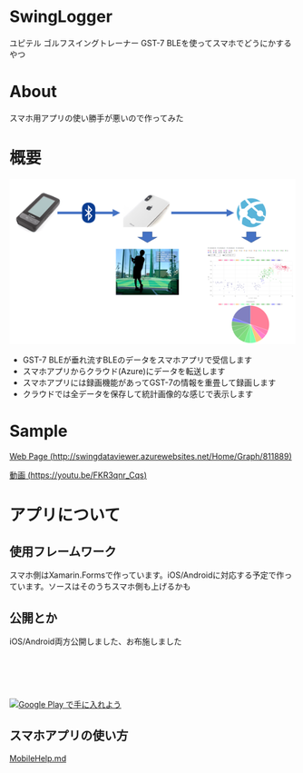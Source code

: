 # SwingLogger
ユピテル ゴルフスイングトレーナー GST-7 BLEを使ってスマホでどうにかするやつ


# About
スマホ用アプリの使い勝手が悪いので作ってみた


# 概要
![概要](./docs/Images/overview.png)

- GST-7 BLEが垂れ流すBLEのデータをスマホアプリで受信します
- スマホアプリからクラウド(Azure)にデータを転送します
- スマホアプリには録画機能があってGST-7の情報を重畳して録画します
- クラウドでは全データを保存して統計画像的な感じで表示します

# Sample
[Web Page (http://swingdataviewer.azurewebsites.net/Home/Graph/811889)](http://swingdataviewer.azurewebsites.net/Home/Graph/811889)

[動画 (https://youtu.be/FKR3qnr_Cqs)](https://youtu.be/FKR3qnr_Cqs)


# アプリについて
## 使用フレームワーク
スマホ側はXamarin.Formsで作っています。iOS/Androidに対応する予定で作っています。ソースはそのうちスマホ側も上げるかも

## 公開とか

iOS/Android両方公開しました、お布施しました


<a style="display:inline-block;overflow:hidden;background:url(https://linkmaker.itunes.apple.com/ja-jp/badge-lrg.svg?releaseDate=2019-08-06&kind=iossoftware&bubble=ios_apps) no-repeat;width:135px;height:40px;margin:10px;" href="https://apps.apple.com/us/app/swing-logger/id1469511261?mt=8"></a>

<a href='https://play.google.com/store/apps/details?id=com.punio.SwingLogger&pcampaignid=MKT-Other-global-all-co-prtnr-py-PartBadge-Mar2515-1'><img alt='Google Play で手に入れよう' src='https://play.google.com/intl/ja/badges/images/generic/ja_badge_web_generic.png' width="153"/></a>


## スマホアプリの使い方
[MobileHelp.md](https://punio.github.io/SwingLogger/MobileHelp.html)
